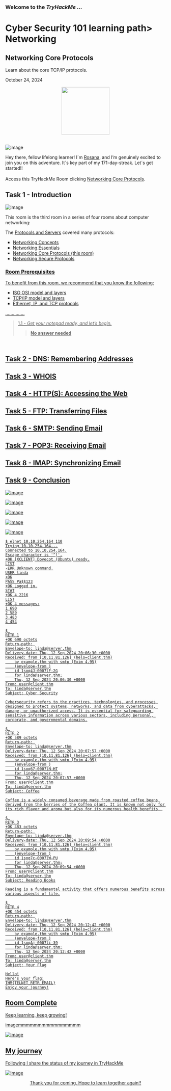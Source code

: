 <h3> Welcome to the <em>TryHackMe ...</em></h3>
<h1>Cyber Security 101 learning path> Networking</h1>
<h2>Networking Core Protocols</h2>
<p>Learn about the core TCP/IP protocols.</p>
<p>October 24, 2024<br></p>

<div style="display: flex; justify-content: center; align-items: center;">
    <img src="https://github.com/user-attachments/assets/d12e0ee4-fbc7-4b89-a85f-087421c4f9e7" width="150px" height="150px"/>
</div>
<br>

![image](https://github.com/user-attachments/assets/4c9fbd68-8291-43fc-b015-6ed759d37403)

<p>Hey there, fellow lifelong learner! I´m <a href="https://www.linkedin.com/in/rosanafssantos/">Rosana</a>, and I’m genuinely excited to join you on this adventure. It´s key part of my 171-day-streak. Let´s get started!!<br><br>
Access this TryHackMe Room clicking <a href="https://tryhackme.com/r/room/networkingcoreprotocols">Networking Core Protocols</a>.</p>

<h2>Task 1 - Introduction</h2>

![image](https://github.com/user-attachments/assets/19fb744c-01c6-4568-a67d-37690c7d83f2)

<p>This room is the third room in a series of four rooms about computer networking:</p>

<p>The <a href="https://tryhackme.com/r/room/protocolsandservers"> Protocols and Servers</a> covered many protocols:<br>

<ul style="list-style-type:square">
    <li><a href="https://tryhackme.com/r/room/networkingconcepts">Networking Concepts</li>
    <li><a href="https://tryhackme.com/r/room/networkingessentials">Networking Essentials</li>
    <li>Networking Core Protocols (this room)</li>
    <li><a href="https://tryhackme.com/r/room/networkingsecureprotocols">Networking Secure Protocols</li>
</ul></p>

<h3>Room Prerequisites</h3>	    
<p>To benefit from this room, we recommend that you know the following:</p>
<ul style="list-style-type:square">
    <li>ISO OSI model and layers</li>
    <li>TCP/IP model and layers</li>
    <li>Ethernet, IP, and TCP protocols</li>
</ul></p>

<p>...............</p>

> 1.1 - <em>Get your notepad ready, and let’s begin.</em><br>
>> <strong>No answer needed</strong><br>
<p><br></p>


<h2>Task 2 - DNS: Remembering Addresses</h2>

<h2>Task 3 - WHOIS</h2>

<h2>Task 4 - HTTP(S): Accessing the Web</h2>

<h2>Task 5 - FTP: Transferring Files</h2>

<h2>Task 6 - SMTP: Sending Email</h2>

<h2>Task 7 - POP3: Receiving Email</h2>

<h2>Task 8 - IMAP: Synchronizing Email</h2>

<h2>Task 9 - Conclusion</h2>





![image](https://github.com/user-attachments/assets/37f121fd-a543-43bf-bc66-76e75ac219fe)



![image](https://github.com/user-attachments/assets/15dfedd9-503b-4f54-a2b8-e5e4a99e0cbe)


![image](https://github.com/user-attachments/assets/2e5e6ef8-7e4e-4191-ab21-89d3d65962da)

![image](https://github.com/user-attachments/assets/8f80384b-7ca9-4775-bee8-4676494ebde0)

![image](https://github.com/user-attachments/assets/d4b9a7d1-fa32-4a6c-a402-e44d055cdda0)


<pre><code>$ elnet 10.10.254.164 110
Trying 10.10.254.164...
Connected to 10.10.254.164.
Escape character is '^]'.
+OK [XCLIENT] Dovecot (Ubuntu) ready.
LIST
-ERR Unknown command.
USER linda
+OK
PASS Pa$$123
+OK Logged in.
STAT
+OK 4 2216
LIST
+OK 4 messages:
1 690
2 589
3 483
4 454
</code></pre>



<pre><code>$ 
RETR 1
+OK 690 octets
Return-path: <user@client.thm>
Envelope-to: linda@server.thm
Delivery-date: Thu, 12 Sep 2024 20:06:30 +0000
Received: from [10.11.81.126] (helo=client.thm)
	by example.thm with smtp (Exim 4.95)
	(envelope-from <user@client.thm>)
	id 1soq4J-0007lF-2G
	for linda@server.thm;
	Thu, 12 Sep 2024 20:06:30 +0000
From: user@client.thm
To: linda@server.thm
Subject: Cyber Security

Cybersecurity refers to the practices, technologies, and processes designed to protect systems, networks, and data from cyberattacks, damage, or unauthorized access. It is essential for safeguarding sensitive information across various sectors, including personal, corporate, and governmental domains.
</code></pre>

<pre><code>$ 
RETR 2
+OK 589 octets
Return-path: <user@client.thm>
Envelope-to: linda@server.thm
Delivery-date: Thu, 12 Sep 2024 20:07:57 +0000
Received: from [10.11.81.126] (helo=client.thm)
	by example.thm with smtp (Exim 4.95)
	(envelope-from <user@client.thm>)
	id 1soq67-0007lN-HT
	for linda@server.thm;
	Thu, 12 Sep 2024 20:07:57 +0000
From: user@client.thm
To: linda@server.thm
Subject: Coffee

Coffee is a widely consumed beverage made from roasted coffee beans derived from the berries of the Coffea plant. It is known not only for its rich flavor and aroma but also for its numerous health benefits. 
</code></pre>

<pre><code>$ 
RETR 3
+OK 483 octets
Return-path: <user@client.thm>
Envelope-to: linda@server.thm
Delivery-date: Thu, 12 Sep 2024 20:09:54 +0000
Received: from [10.11.81.126] (helo=client.thm)
	by example.thm with smtp (Exim 4.95)
	(envelope-from <user@client.thm>)
	id 1soq7c-0007lW-PU
	for linda@server.thm;
	Thu, 12 Sep 2024 20:09:54 +0000
From: user@client.thm
To: linda@server.thm
Subject: Reading Books

Reading is a fundamental activity that offers numerous benefits across various aspects of life.
</code></pre>

<pre><code>$ 
RETR 4
+OK 454 octets
Return-path: <user@client.thm>
Envelope-to: linda@server.thm
Delivery-date: Thu, 12 Sep 2024 20:12:42 +0000
Received: from [10.11.81.126] (helo=client.thm)
	by example.thm with smtp (Exim 4.95)
	(envelope-from <user@client.thm>)
	id 1soqAj-0007li-39
	for linda@server.thm;
	Thu, 12 Sep 2024 20:12:42 +0000
From: user@client.thm
To: linda@server.thm
Subject: Your Flag

Hello!
Here's your flag:
THM{TELNET_RETR_EMAIL}
Enjoy your journey!
</code></pre>

<h2>Room Complete</h2>

<p>Keep learning, keep growing!<br>
    
imagemmmmmmmmmmmmmmmm

![image](https://github.com/user-attachments/assets/ed02e782-b132-4dd1-87de-d8b7428074b4)

<h2>My journey</h2>
<p></p>Following I share the status of my journey in TryHackMe</p>

![image](https://github.com/user-attachments/assets/001a831f-b466-4c1a-91a9-0e7369e70896)


<p></p>

<p style="text-align: center;">Thank you for coming. Hope to learn together again!!</p>










